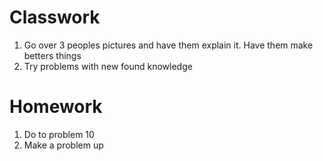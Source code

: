 # Classwork

1. Go over 3 peoples pictures and have them explain it. Have them make betters things
1. Try problems with new found knowledge

# Homework
1. Do to problem 10
1. Make a problem up